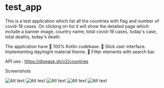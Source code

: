 # test_app
This is a test application which list all the countries with flag and number of covid-19 cases.
On clicking on list it will show the detailed page which include a banner image, country name,
total covid-19 cases, today's case, total deaths, today's death.

The application have
 100% Kotlin codebase.
 Slick user interface. Implementing day/night material theme.
 Filter elements with search bar. 


API use : https://disease.sh/v2/countries


Screenshots

![Alt text](https://github.com/philipalias/test_app/blob/main/2.jpeg?raw=true "")
![Alt text](https://github.com/philipalias/test_app/blob/main/3.jpeg?raw=true "")
![Alt text](https://github.com/philipalias/test_app/blob/main/5.jpeg?raw=true "")
![Alt text](https://github.com/philipalias/test_app/blob/main/4.jpeg?raw=true "")
![Alt text](https://github.com/philipalias/test_app/blob/main/1.jpeg?raw=true "")




